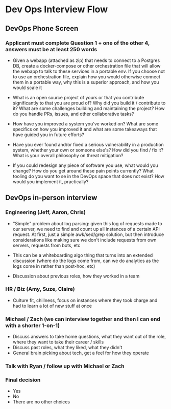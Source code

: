 # Dev Ops Interview Flow

## DevOps Phone Screen

### Applicant must complete Question 1 + one of the other 4, answers must be at least 250 words

* Given a  webapp (attached as zip) that needs to connect to a Postgres DB, create a docker-compose or other orchestration file that will allow the webapp to talk to these services in a portable env. If you choose not to use an orchestration file, explain how you would otherwise connect them in a portable way, why this is a superior approach, and how you would scale it

* What is an open source project of yours or that you contribute significantly to that you are proud of? Why did you build it / contribute to it? What are some challenges building and maintaining the project? How do you handle PRs, issues, and other collaborative tasks? 

* How have you improved a system you've worked on? What are some specifics on how you improved it and what are some takeaways that have guided you in future efforts?

* Have you ever found and/or fixed a serious vulnerability in a production system, whether your own or someone else's? How did you find / fix it? What is your overall philosophy on threat mitigation? 

* If you could redesign any piece of software you use, what would you change? How do you get around these pain points currently? What tooling do you want to se in the DevOps space that does not exist? How would you implement it, practically? 

## DevOps in-person interview 

### Engineering (Jeff, Aaron, Chris)

* "Simple" problem about log parsing: given this log of requests made to our server, we need to find and count up all instances of a certain API request. At first, just a simple awk/sed/grep solution, but then introduce considerations like making sure we don't include requests from own servers, requests from bots, etc

* This can be a whiteboarding algo thing that turns into an extended discussion (where do the logs come from, can we do analytics as the logs come in rather than post-hoc, etc)

* Discussion about previous roles, how they worked in a team 

### HR / Biz (Amy, Suze, Claire) 

* Culture fit, chillness, focus on instances where they took charge and had to learn a lot of new stuff at once

### Michael / Zach (we can interview together and then I can end with a shorter 1-on-1)
* Discuss answers to take home questions, what they want out of the role, where they want to take their career / skills
* Discuss past roles, what they liked, what they didn't
* General brain picking about tech, get a feel for how they operate

### Talk with Ryan / follow up with Michael or Zach

### Final decision 
* Yes
* No
* There are no other choices

